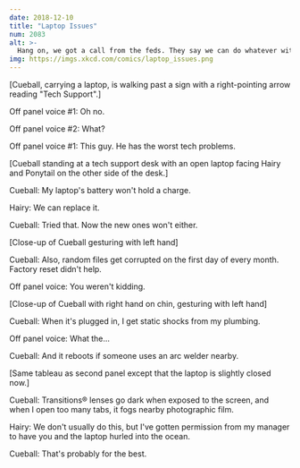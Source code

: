 ```yaml
---
date: 2018-12-10
title: "Laptop Issues"
num: 2083
alt: >-
  Hang on, we got a call from the feds. They say we can do whatever with him, but the EPA doesn't want that laptop in the ocean. They're sending a team.
img: https://imgs.xkcd.com/comics/laptop_issues.png
---
```

[Cueball, carrying a laptop, is walking past a sign with a right-pointing arrow reading "Tech Support".]

Off panel voice #1: Oh no.

Off panel voice #2: What?

Off panel voice #1: This guy. He has the worst tech problems.

[Cueball standing at a tech support desk with an open laptop facing Hairy and Ponytail on the other side of the desk.]

Cueball: My laptop's battery won't hold a charge.

Hairy: We can replace it.

Cueball: Tried that. Now the new ones won't either.

[Close-up of Cueball gesturing with left hand]

Cueball: Also, random files get corrupted on the first day of every month. Factory reset didn't help.

Off panel voice: You weren't kidding.

[Close-up of Cueball with right hand on chin, gesturing with left hand]

Cueball: When it's plugged in, I get static shocks from my plumbing.

Off panel voice: What the...

Cueball: And it reboots if someone uses an arc welder nearby.

[Same tableau as second panel except that the laptop is slightly closed now.]

Cueball: Transitions® lenses go dark when exposed to the screen, and when I open too many tabs, it fogs nearby photographic film.

Hairy: We don't usually do this, but I've gotten permission from my manager to have you and the laptop hurled into the ocean.

Cueball: That's probably for the best.